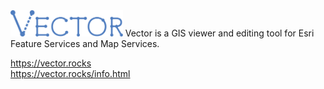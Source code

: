 <img src="img/logo-main.svg" height="42">
Vector is a GIS viewer and editing tool for Esri Feature Services and Map Services.

https://vector.rocks<br>
https://vector.rocks/info.html
